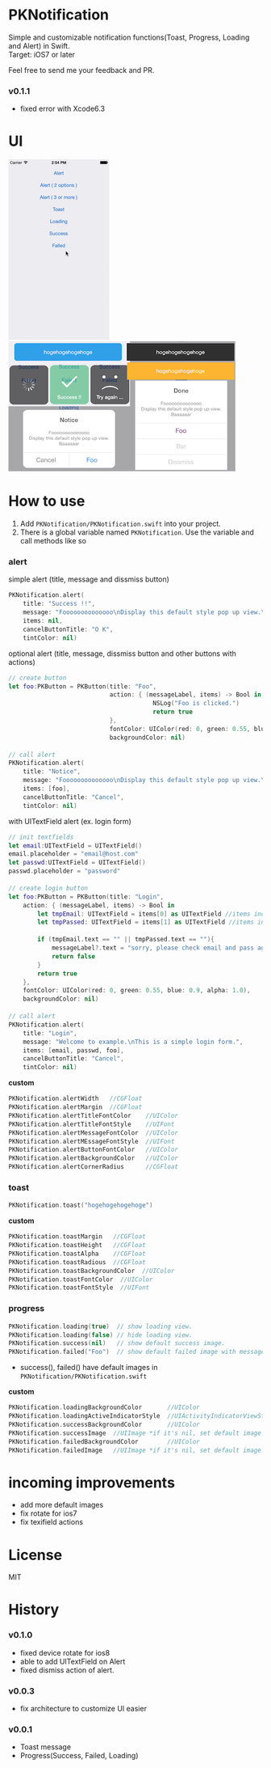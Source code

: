 PKNotification
==============
Simple and customizable notification functions(Toast, Progress, Loading and Alert) in Swift.  
Target: iOS7 or later
  
Feel free to send me your feedback and PR.  

### v0.1.1
- fixed error with Xcode6.3
  

# UI
<img src="https://raw.githubusercontent.com/hakopako/PKNotification/master/PKNotificationExample/PKNotification.gif">
<img src="https://raw.githubusercontent.com/hakopako/PKNotification/master/PKNotificationExample/images.png">

# How to use
1. Add `PKNotification/PKNotification.swift` into your project.  
2. There is a global variable named `PKNotification`. Use the variable and call methods like so  

### alert

simple alert (title, message and dissmiss button)

```swift 
PKNotification.alert(
    title: "Success !!",
    message: "Foooooooooooooo\nDisplay this default style pop up view.\nBaaaaaar",
    items: nil,
    cancelButtonTitle: "O K",
    tintColor: nil)
```

optional alert (title, message, dissmiss button and other buttons with actions)

```swift
// create button 
let foo:PKButton = PKButton(title: "Foo",
                            action: { (messageLabel, items) -> Bool in
                                        NSLog("Foo is clicked.")
                                        return true
                            },
                            fontColor: UIColor(red: 0, green: 0.55, blue: 0.9, alpha: 1.0),
                            backgroundColor: nil)

// call alert
PKNotification.alert(
    title: "Notice",
    message: "Foooooooooooooo\nDisplay this default style pop up view.\nBaaaaaar",
    items: [foo],
    cancelButtonTitle: "Cancel",
    tintColor: nil)
```

with UITextField alert (ex. login form)

```swift
// init textfields
let email:UITextField = UITextField()
email.placeholder = "email@host.com"
let passwd:UITextField = UITextField()
passwd.placeholder = "password"

// create login button
let foo:PKButton = PKButton(title: "Login",
    action: { (messageLabel, items) -> Bool in
        let tmpEmail: UITextField = items[0] as UITextField //items index number
        let tmpPassed: UITextField = items[1] as UITextField //items index number
        
        if (tmpEmail.text == "" || tmpPassed.text == ""){
            messageLabel?.text = "sorry, please check email and pass again."
            return false
        }
        return true
    },
    fontColor: UIColor(red: 0, green: 0.55, blue: 0.9, alpha: 1.0),
    backgroundColor: nil)

// call alert
PKNotification.alert(
    title: "Login",
    message: "Welcome to example.\nThis is a simple login form.",
    items: [email, passwd, foo],
    cancelButtonTitle: "Cancel",
    tintColor: nil)

```



__custom__

```swift
PKNotification.alertWidth   //CGFloat 
PKNotification.alertMargin  //CGFloat
PKNotification.alertTitleFontColor    //UIColor
PKNotification.alertTitleFontStyle    //UIFont
PKNotification.alertMessageFontColor  //UIColor
PKNotification.alertMEssageFontStyle  //UIFont
PKNotification.alertButtonFontColor   //UIColor
PKNotification.alertBackgroundColor   //UIColor
PKNotification.alertCornerRadius      //CGFloat

```



### toast

```swift
PKNotification.toast("hogehogehogehoge")
```

__custom__

```swift
PKNotification.toastMargin   //CGFloat
PKNotification.toastHeight   //CGFloat
PKNotification.toastAlpha    //CGFloat
PKNotification.toastRadious  //CGFloat
PKNotification.toastBackgroundColor  //UIColor
PKNotification.toastFontColor  //UIColor
PKNotification.toastFontStyle  //UIFont

```

### progress

```swift
PKNotification.loading(true)  // show loading view.
PKNotification.loading(false) // hide loading view.
PKNotification.success(nil)   // show default success image.
PKNotification.failed("Foo")  // show default failed image with message.
```

* success(), failed() have default images in `PKNotification/PKNotification.swift`
  
  
__custom__

```swift
PKNotification.loadingBackgroundColor       //UIColor
PKNotification.loadingActiveIndicatorStyle  //UIActivityIndicatorViewStyle
PKNotification.successBackgroundColor       //UIColor
PKNotification.successImage  //UIImage *if it's nil, set default image automatically
PKNotification.failedBackgroundColor        //UIColor
PKNotification.failedImage   //UIImage *if it's nil, set default image automatically

```

# incoming improvements
- add more default images
- fix rotate for ios7
- fix texifield actions
  
  
# License

MIT


# History
### v0.1.0
- fixed device rotate for ios8
- able to add UITextField on Alert
- fixed dismiss action of alert.

### v0.0.3
- fix architecture to customize UI easier

### v0.0.1
- Toast message
- Progress(Success, Failed, Loading)

